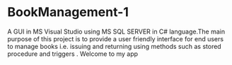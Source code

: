 # BookManagement-1
A GUI in MS Visual Studio using MS SQL SERVER in C# language.The main purpose of this project is to provide a user friendly interface for end users to manage books i.e. issuing and returning using methods such as stored procedure and triggers .
Welcome to my app
